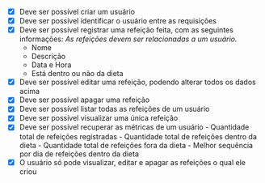 - [x] Deve ser possível criar um usuário
- [X] Deve ser possível identificar o usuário entre as requisições
- [x] Deve ser possível registrar uma refeição feita, com as seguintes informações:
    *As refeições devem ser relacionadas a um usuário.*
    - Nome
    - Descrição
    - Data e Hora
    - Está dentro ou não da dieta
- [x] Deve ser possível editar uma refeição, podendo alterar todos os dados acima
- [x] Deve ser possível apagar uma refeição
- [x] Deve ser possível listar todas as refeições de um usuário
- [x] Deve ser possível visualizar uma única refeição
- [x] Deve ser possível recuperar as métricas de um usuário
        - Quantidade total de refeições registradas
        - Quantidade total de refeições dentro da dieta
        - Quantidade total de refeições fora da dieta
        - Melhor sequência por dia de refeições dentro da dieta
- [x] O usuário só pode visualizar, editar e apagar as refeições o qual ele criou